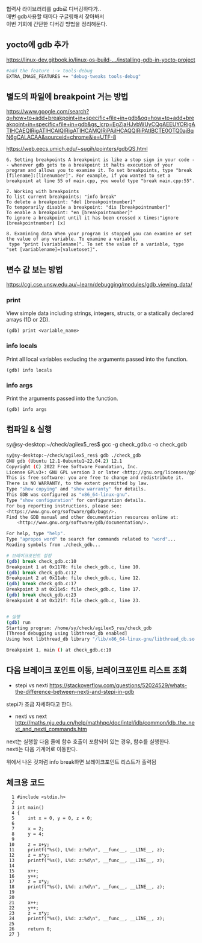 
협력사 라이브러리를 gdb로 디버깅하다가..  
매번 gdb사용할 때마다 구글링해서 찾아봐서  
이번 기회에 간단한 디버깅 방법을 정리해둔다.  
## yocto에 gdb 추가
https://linux-dev.gitbook.io/linux-os-build-.../installing-gdb-in-yocto-project
~~~bash
#add the feature :-> tools-debug
EXTRA_IMAGE_FEATURES += "debug-tweaks tools-debug"
~~~

## 별도의 파일에 breakpoint 거는 방법
https://www.google.com/search?q=how+to+add+breakpoint+in+specific+file+in+gdb&oq=how+to+add+breakpoint+in+specific+file+in+gdb&gs_lcrp=EgZjaHJvbWUyCQgAEEUYORigATIHCAEQIRigATIHCAIQIRigATIHCAMQIRiPAjIHCAQQIRiPAtIBCTE0OTQ0ajBqN6gCALACAA&sourceid=chrome&ie=UTF-8
  
https://web.eecs.umich.edu/~sugih/pointers/gdbQS.html
  
~~~
6. Setting breakpoints A breakpoint is like a stop sign in your code -- whenever gdb gets to a breakpoint it halts execution of your 
program and allows you to examine it. To set breakpoints, type "break [filename]:[linenumber]". For example, if you wanted to set a 
breakpoint at line 55 of main.cpp, you would type "break main.cpp:55".

7. Working with breakpoints
To list current breakpoints: "info break"
To delete a breakpoint: "del [breakpointnumber]"
To temporarily disable a breakpoint: "dis [breakpointnumber]"
To enable a breakpoint: "en [breakpointnumber]"
To ignore a breakpoint until it has been crossed x times:"ignore [breakpointnumber] [x]

8. Examining data When your program is stopped you can examine or set the value of any variable. To examine a variable,
 type "print [variablename]". To set the value of a variable, type "set [variablename]=[valuetoset]".
~~~

## 변수 값 보는 방법
https://cgi.cse.unsw.edu.au/~learn/debugging/modules/gdb_viewing_data/
### print
View simple data including strings, integers, structs, or a statically declared arrays (1D or 2D).
~~~
(gdb) print <variable_name>
~~~
### info locals
Print all local variables excluding the arguments passed into the function.
~~~
(gdb) info locals
~~~
### info args
Print the arguments passed into the function.
~~~
(gdb) info args
~~~

## 컴파일 & 실행
sy@sy-desktop:~/check/agilex5_res$ gcc -g check_gdb.c -o check_gdb

~~~bash
sy@sy-desktop:~/check/agilex5_res$ gdb ./check_gdb 
GNU gdb (Ubuntu 12.1-0ubuntu1~22.04.2) 12.1
Copyright (C) 2022 Free Software Foundation, Inc.
License GPLv3+: GNU GPL version 3 or later <http://gnu.org/licenses/gpl.html>
This is free software: you are free to change and redistribute it.
There is NO WARRANTY, to the extent permitted by law.
Type "show copying" and "show warranty" for details.
This GDB was configured as "x86_64-linux-gnu".
Type "show configuration" for configuration details.
For bug reporting instructions, please see:
<https://www.gnu.org/software/gdb/bugs/>.
Find the GDB manual and other documentation resources online at:
    <http://www.gnu.org/software/gdb/documentation/>.

For help, type "help".
Type "apropos word" to search for commands related to "word"...
Reading symbols from ./check_gdb...

# 브레이크포인트 설정
(gdb) break check_gdb.c:10
Breakpoint 1 at 0x1178: file check_gdb.c, line 10.
(gdb) break check_gdb.c:12
Breakpoint 2 at 0x11ab: file check_gdb.c, line 12.
(gdb) break check_gdb.c:17
Breakpoint 3 at 0x11e5: file check_gdb.c, line 17.
(gdb) break check_gdb.c:23
Breakpoint 4 at 0x121f: file check_gdb.c, line 23.


# 실행
(gdb) run
Starting program: /home/sy/check/agilex5_res/check_gdb 
[Thread debugging using libthread_db enabled]
Using host libthread_db library "/lib/x86_64-linux-gnu/libthread_db.so.1".

Breakpoint 1, main () at check_gdb.c:10
~~~

## 다음 브레이크 포인트 이동, 브레이크포인트 리스트 조회
 - stepi vs nexti
https://stackoverflow.com/questions/52024529/whats-the-difference-between-nexti-and-stepi-in-gdb
  
stepi가 조금 자세하다고 한다.  


 - nexti vs next
http://maths.nju.edu.cn/help/mathhpc/doc/intel/idb/common/idb_the_next_and_nexti_commands.htm
  
next는 실행할 다음 줄에 함수 호출이 포함되어 있는 경우, 함수를 실행한다.  
nexti는 다음 기계어로 이동한다.  
  
위에서 나온 것처럼 info break하면 브레이크포인트 리스트가 출력됨


## 체크용 코드
~~~
  1 #include <stdio.h>
  2 
  3 int main()
  4 {
  5     int x = 0, y = 0, z = 0;
  6 
  7     x = 2;
  8     y = 4;
  9 
 10     z = x+y;
 11     printf("%s(), L%d: z:%d\n", __func__, __LINE__, z);
 12     z = x*y;
 13     printf("%s(), L%d: z:%d\n", __func__, __LINE__, z);
 14 
 15     x++;
 16     y++;
 17     z = x*y;
 18     printf("%s(), L%d: z:%d\n", __func__, __LINE__, z);
 19 
 20 
 21     x++;
 22     y++;
 23     z = x*y;
 24     printf("%s(), L%d: z:%d\n", __func__, __LINE__, z);
 25 
 26     return 0;
 27 }
~~~
